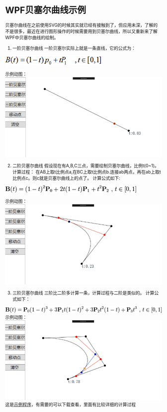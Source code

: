 # WPF贝塞尔曲线示例

贝塞尔曲线在之前使用SVG的时候其实就已经有接触到了，但应用未深，了解的不是很多，最近在进行图形操作的时候需要用到贝塞尔曲线，所以又重新来了解WPF中贝塞尔曲线的绘制。

1. 一阶贝塞尔曲线
一阶贝塞尔实际上就是一条直线，它的公式为：

![一阶贝塞尔曲线公式](https://github.com/ZZRRegion/BezierDemo/blob/master/%E5%9B%BE%E7%89%87/%E4%B8%80%E9%98%B6%E8%B4%9D%E5%A1%9E%E5%B0%94%E6%9B%B2%E7%BA%BF%E5%85%AC%E5%BC%8F.png?raw=true)  

示例动图：
![一阶贝塞尔曲线动图](https://raw.githubusercontent.com/ZZRRegion/BezierDemo/master/%E5%9B%BE%E7%89%87/%E4%B8%80%E9%98%B6%E8%B4%9D%E5%A1%9E%E5%B0%94%E6%9B%B2%E7%BA%BF.gif)

2. 二阶贝塞尔曲线
假设现在有A,B,C三点，需要绘制贝塞尔曲线，比例t(0~1)。
计算过程：
在AB上取t比例点a,在BC上取t比例点b.连接ab两点，再在ab上取t比例点c。则c就是贝塞尔曲线上的点了。
计算公式如下:

![二阶贝塞尔曲线公式](https://raw.githubusercontent.com/ZZRRegion/BezierDemo/master/%E5%9B%BE%E7%89%87/%E4%BA%8C%E9%98%B6%E8%B4%9D%E5%A1%9E%E5%B0%94%E6%9B%B2%E7%BA%BF%E5%85%AC%E5%BC%8F.png)  

示例动图：
![二阶贝塞尔曲线动图](https://raw.githubusercontent.com/ZZRRegion/BezierDemo/master/%E5%9B%BE%E7%89%87/%E4%BA%8C%E9%98%B6%E8%B4%9D%E5%A1%9E%E5%B0%94%E6%9B%B2%E7%BA%BF.gif)

3. 三阶贝塞尔曲线
三阶比二阶多计算一条，计算过程与二阶是类似的。
计算公式如下：  

![三阶贝塞尔曲线公式](https://raw.githubusercontent.com/ZZRRegion/BezierDemo/master/%E5%9B%BE%E7%89%87/%E4%B8%89%E9%98%B6%E8%B4%9D%E5%A1%9E%E5%B0%94%E6%9B%B2%E7%BA%BF%E5%85%AC%E5%BC%8F.png)  
示例动图：  
![三阶贝塞尔曲线动图](https://raw.githubusercontent.com/ZZRRegion/BezierDemo/master/%E5%9B%BE%E7%89%87/%E4%B8%89%E9%98%B6%E8%B4%9D%E5%A1%9E%E5%B0%94%E6%9B%B2%E7%BA%BF.gif)
这是[示例程序](https://github.com/ZZRRegion/BezierDemo)，有需要的可以下载查看，里面有比较详细的计算过程